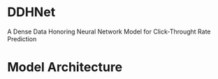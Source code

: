 # DDHNet
A Dense Data Honoring Neural Network Model for Click-Throught Rate Prediction

# Model Architecture


